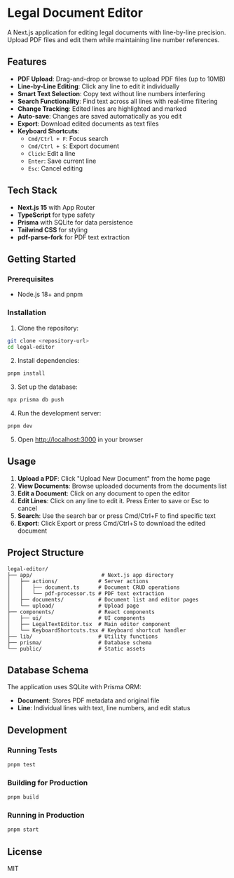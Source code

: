 # Legal Document Editor

A Next.js application for editing legal documents with line-by-line precision. Upload PDF files and edit them while maintaining line number references.

## Features

- **PDF Upload**: Drag-and-drop or browse to upload PDF files (up to 10MB)
- **Line-by-Line Editing**: Click any line to edit it individually
- **Smart Text Selection**: Copy text without line numbers interfering
- **Search Functionality**: Find text across all lines with real-time filtering
- **Change Tracking**: Edited lines are highlighted and marked
- **Auto-save**: Changes are saved automatically as you edit
- **Export**: Download edited documents as text files
- **Keyboard Shortcuts**:
  - `Cmd/Ctrl + F`: Focus search
  - `Cmd/Ctrl + S`: Export document
  - `Click`: Edit a line
  - `Enter`: Save current line
  - `Esc`: Cancel editing

## Tech Stack

- **Next.js 15** with App Router
- **TypeScript** for type safety
- **Prisma** with SQLite for data persistence
- **Tailwind CSS** for styling
- **pdf-parse-fork** for PDF text extraction

## Getting Started

### Prerequisites

- Node.js 18+ and pnpm

### Installation

1. Clone the repository:
```bash
git clone <repository-url>
cd legal-editor
```

2. Install dependencies:
```bash
pnpm install
```

3. Set up the database:
```bash
npx prisma db push
```

4. Run the development server:
```bash
pnpm dev
```

5. Open [http://localhost:3000](http://localhost:3000) in your browser

## Usage

1. **Upload a PDF**: Click "Upload New Document" from the home page
2. **View Documents**: Browse uploaded documents from the documents list
3. **Edit a Document**: Click on any document to open the editor
4. **Edit Lines**: Click on any line to edit it. Press Enter to save or Esc to cancel
5. **Search**: Use the search bar or press Cmd/Ctrl+F to find specific text
6. **Export**: Click Export or press Cmd/Ctrl+S to download the edited document

## Project Structure

```
legal-editor/
├── app/                      # Next.js app directory
│   ├── actions/             # Server actions
│   │   ├── document.ts      # Document CRUD operations
│   │   └── pdf-processor.ts # PDF text extraction
│   ├── documents/           # Document list and editor pages
│   └── upload/              # Upload page
├── components/              # React components
│   ├── ui/                  # UI components
│   ├── LegalTextEditor.tsx  # Main editor component
│   └── KeyboardShortcuts.tsx # Keyboard shortcut handler
├── lib/                     # Utility functions
├── prisma/                  # Database schema
└── public/                  # Static assets
```

## Database Schema

The application uses SQLite with Prisma ORM:

- **Document**: Stores PDF metadata and original file
- **Line**: Individual lines with text, line numbers, and edit status

## Development

### Running Tests
```bash
pnpm test
```

### Building for Production
```bash
pnpm build
```

### Running in Production
```bash
pnpm start
```

## License

MIT